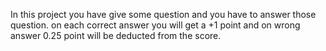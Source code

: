 In this project you have give some question and you have to answer those question.
on each correct answer you will get a +1 point and on wrong answer 0.25 point will be deducted from the score.
